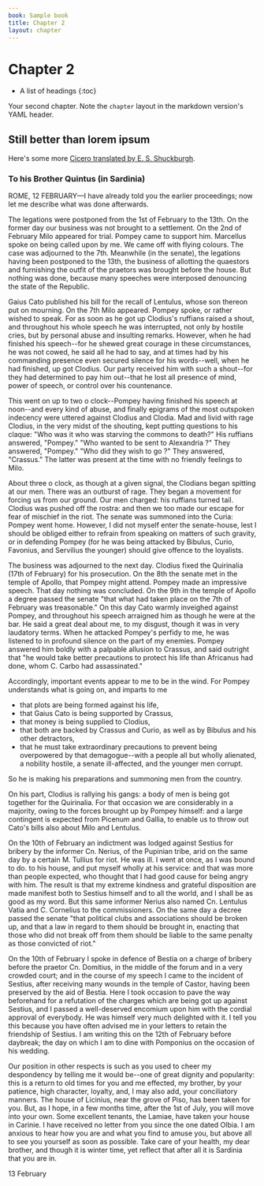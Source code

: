 ```yaml
---
book: Sample book
title: Chapter 2
layout: chapter
---
```


# Chapter 2

*	A list of headings
{:toc}

Your second chapter. Note the `chapter` layout in the markdown version's YAML header.

## Still better than lorem ipsum

Here's some more [Cicero translated by E. S. Shuckburgh](http://www.gutenberg.org/cache/epub/2812/pg2812.txt).

### To his Brother Quintus (in Sardinia)

ROME, 12 FEBRUARY—I have  already told you the earlier proceedings; now let me
describe what was done afterwards. 

The legations were postponed
from the 1st of February to the 13th. On the former day our
business was not brought to a settlement. On the 2nd of February
Milo appeared for trial. Pompey came to support him. Marcellus
spoke on being called upon by me. We came off with flying
colours. The case was adjourned to the 7th. Meanwhile (in the
senate), the legations having been postponed to the 13th, the
business of allotting the quaestors and furnishing the outfit of the
praetors was brought before the house. But nothing was done,
because many speeches were interposed denouncing the state of
the Republic. 

Gaius Cato published his bill for the recall of
Lentulus, whose son thereon put on mourning. On the 7th Milo
appeared. Pompey spoke, or rather wished to speak. For as soon as
he got up Clodius's ruffians raised a shout, and throughout his
whole speech he was interrupted, not only by hostile cries, but by
personal abuse and insulting remarks. However, when he had
finished his speech--for he shewed great courage in these
circumstances, he was not cowed, he said all he had to say, and at
times had by his commanding presence even secured silence for
his words--well, when he had finished, up got Clodius. Our party
received him with such a shout--for they had determined to pay
him out--that he lost all presence of mind, power of speech, or
control over his countenance. 

This went on up to two o
clock--Pompey having finished his speech at noon--and every kind
of abuse, and finally epigrams of the most outspoken indecency
were uttered against Clodius and Clodia. Mad and livid with rage
Clodius, in the very midst of the shouting, kept putting questions
to his claque: "Who was it who was starving the commons to
death?" His ruffians answered, "Pompey." "Who wanted to be sent
to Alexandria ?" They answered, "Pompey." "Who did they wish to
go ?" They answered, "Crassus." The latter was present at the time
with no friendly feelings to Milo. 

About three o clock, as though at
a given signal, the Clodians began spitting at our men. There was
an outburst of rage. They began a movement for forcing us from
our ground. Our men charged: his ruffians turned tail. Clodius was
pushed off the rostra: and then we too made our escape for fear of
mischief in the riot. The senate was summoned into the Curia:
Pompey went home. However, I did not myself enter the
senate-house, lest I should be obliged either to refrain from
speaking on matters of such gravity, or in defending Pompey (for
he was being attacked by Bibulus, Curio, Favonius, and Servilius
the younger) should give offence to the loyalists. 

The business was
adjourned to the next day. Clodius fixed the Quirinalia (17th of
February) for his prosecution. On the 8th the senate met in the
temple of Apollo, that Pompey might attend. Pompey made an
impressive speech. That day nothing was concluded. On the 9th in
the temple of Apollo a degree passed the senate "that what had
taken place on the 7th of February was treasonable." On this day
Cato warmly inveighed against Pompey, and throughout his speech
arraigned him as though he were at the bar. He said a great deal
about me, to my disgust, though it was in very laudatory terms.
When he attacked Pompey's perfidy to me, he was listened to in
profound silence on the part of my enemies. Pompey answered
him boldly with a palpable allusion to Crassus, and said outright
that "he would take better precautions to protect his life than
Africanus had done, whom C. Carbo had assassinated."

Accordingly, important events appear to me to be in the wind. For
Pompey understands what is going on, and imparts to me 

*	that plots are being formed against his life, 
*	that Gaius Cato is being supported by Crassus, 
*	that money is being supplied to Clodius, 
*	that both are backed by Crassus and Curio, as well as by Bibulus and
his other detractors,
*	that he must take extraordinary precautions to
prevent being overpowered by that demagogue--with a people all
but wholly alienated, a nobility hostile, a senate ill-affected, and
the younger men corrupt. 

So he is making his preparations and summoning men from the country. 

On his part, Clodius is rallying
his gangs: a body of men is being got together for the Quirinalia.
For that occasion we are considerably in a majority, owing to the
forces brought up by Pompey himself: and a large contingent is
expected from Picenum and Gallia, to enable us to throw out
Cato's bills also about Milo and Lentulus.

On the 10th of February an indictment was lodged against Sestius
for bribery by the informer Cn. Nerius, of the Pupinian tribe, arid
on the same day by a certain M. Tullius for riot. He was ill. I went
at once, as I was bound to do. to his house, and put myself wholly
at his service: and that was more than people expected, who
thought that I had good cause for being angry with him. The result
is that my extreme kindness and grateful disposition are made
manifest both to Sestius himself and to all the world, and I shall be
as good as my word. But this same informer Nerius also named
Cn. Lentulus Vatia and C. Cornelius to the commissioners. On the
same day a decree passed the senate "that political clubs and
associations should be broken up, and that a law in regard to them
should be brought in, enacting that those who did not break off
from them should be liable to the same penalty as those convicted
of riot."

On the 10th of February I spoke in defence of Bestia on a charge of
bribery before the praetor Cn. Domitius, in the middle of the
forum and in a very crowded court; and in the course of my speech
I came to the incident of Sestius, after receiving many wounds in
the temple of Castor, having been preserved by the aid of Bestia.
Here I took occasion to pave the way beforehand for a refutation of
the charges which are being got up against Sestius, and I passed a
well-deserved encomium upon him with the cordial approval of
everybody. He was himself very much delighted with it. I tell you
this because you have often advised me in your letters to retain the
friendship of Sestius. I am writing this on the 12th of February
before daybreak; the day on which I am to dine with Pomponius on
the occasion of his wedding.

Our position in other respects is such as you used to cheer my
despondency by telling me it would be--one of great dignity and
popularity: this is a return to old times for you and me effected, my
brother, by your patience, high character, loyalty, and, I may also
add, your conciliatory manners. The house of Licinius, near the
grove of Piso, has been taken for you. But, as I hope, in a few
months time, after the 1st of July, you will move into your own.
Some excellent tenants, the Lamiae, have taken your house in
Carinie. I have received no letter from you since the one dated
Olbia. I am anxious to hear how you are and what you find to
amuse you, but above all to see you yourself as soon as possible.
Take care of your health, my dear brother, and though it is winter
time, yet reflect that after all it is Sardinia that you are in.

13 February
